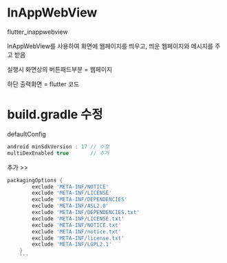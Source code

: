 # InAppWebView
flutter_inappwebview

InAppWebView를 사용하여 화면에 웹페이지를 띄우고, 띄운 웹페이지와 메시지를 주고 받음


실행시 화면상의 버튼패드부분 = 웹페이지

하단 출력화면 = flutter 코드



# build.gradle 수정

defaultConfig
```gradle
android minSdkVersion : 17 // 수정
multiDexEnabled true       // 추가
```

추가 >>
```gradle
packagingOptions {
        exclude 'META-INF/NOTICE'
        exclude 'META-INF/LICENSE'
        exclude 'META-INF/DEPENDENCIES'
        exclude 'META-INF/ASL2.0'
        exclude 'META-INF/DEPENDENCIES.txt'
        exclude 'META-INF/LICENSE.txt'
        exclude 'META-INF/NOTICE.txt'
        exclude 'META-INF/notice.txt'
        exclude 'META-INF/license.txt'
        exclude 'META-INF/LGPL2.1'
    }
    ```
   
